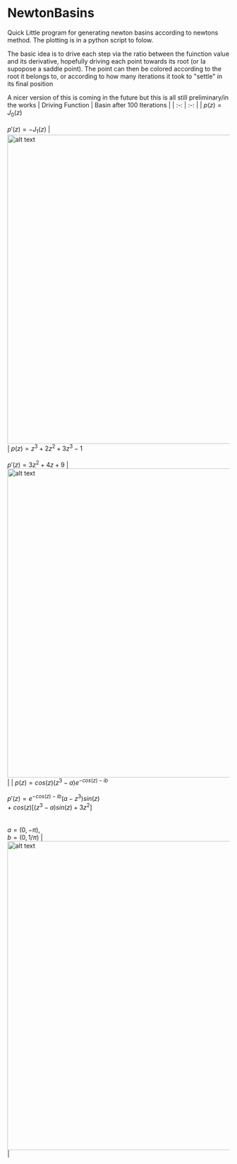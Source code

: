 # NewtonBasins
Quick Little program for generating newton basins according to newtons method. The plotting is in a python script to folow. 

The basic idea is to drive each step via the ratio between the fuinction value and its derivative, hopefully driving each point towards its root (or Ia supopose a saddle point). The point can then be colored according to the root it belongs to, or according to how many iterations it took to "settle" in its final position

A nicer version of this is coming in the future but this is all still preliminary/in the works
| Driving Function | Basin after 100 Iterations |
| :-: | :-: |
| $p(z) = J_0(z)$ <br /> <br />  $p'(z) = -J_1(z)$ |  <img src="https://github.com/michaelLukasik/NewtonBasins/assets/138163589/1759249c-6645-4e07-9d09-d55daa98de06" alt="alt text" width="700" height="700"> 
| $p(z) = z^3 + 2z^2 + 3z^3 -1$ <br /> <br />  $p'(z) = 3z^2 +4z +9$ | <img src="https://github.com/michaelLukasik/NewtonBasins/assets/138163589/9717e975-2795-40cf-8829-af61bf7475c5" alt="alt text" width="700" height="700">   |
| $p(z) = cos(z)(z^3 -a) e^{-cos(z)-ib}$  <br /> <br />  $p'(z) =e^{-cos(z) - ib} (a-z^3)sin(z)$  <br /> $+$ $cos(z)[(z^3-a)sin(z) +3z^2]$  <br /> <br /><br /> $a = (0, -\pi)$, <br /> $b= (0, 1/\pi)$ | <img src="https://github.com/michaelLukasik/NewtonBasins/assets/138163589/3f33eed0-7465-4a8a-942f-05c4bb7ca46c" alt="alt text" width="700" height="700">  |



